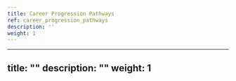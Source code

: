 ```yaml
---
title: Career Progression Pathways
ref: career_progression_pathways
description: ''
weight: 1
---
```

---
title: ""
description: ""
weight: 1
---